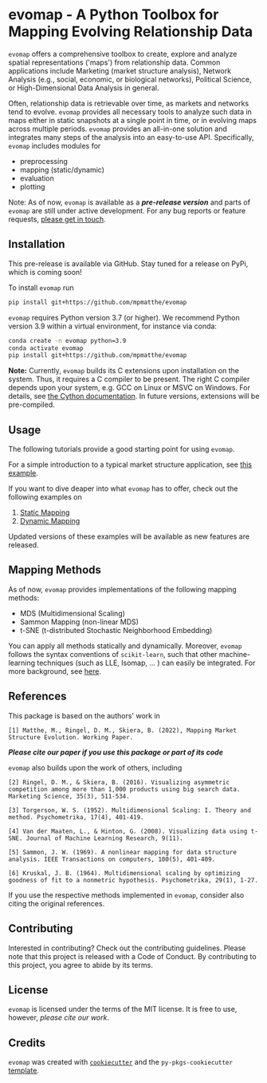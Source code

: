 # evomap - A Python Toolbox for Mapping Evolving Relationship Data

`evomap` offers a comprehensive toolbox to create, explore and analyze spatial representations ('maps') from relationship data. Common applications include Marketing (market structure analysis), Network Analysis (e.g., social, economic, or biological networks), Political Science, or High-Dimensional Data Analysis in general. 

Often, relationship data is retrievable over time, as markets and networks tend to evolve. `evomap` provides all necessary tools to analyze such data in maps either in static snapshots at a single point in time, or in evolving maps across multiple periods. `evomap` provides an all-in-one solution and integrates many steps of the analysis into an easy-to-use API. Specifically, `evomap` includes modules for 

- preprocessing
- mapping (static/dynamic)
- evaluation
- plotting

Note: As of now, `evomap` is available as a ***pre-release version*** and parts of `evomap` are still under active development. For any bug reports or feature requests, <a href = 'mailto:matthe@wiwi.uni-frankfurt.de'>please get in touch</a>.

## Installation

This pre-release is available via GitHub. Stay tuned for a release on PyPi, which is coming soon! 

To install `evomap` run
```bash
pip install git+https://github.com/mpmatthe/evomap
```

`evomap` requires Python version 3.7 (or higher). We recommend Python version 3.9 within a virtual environment, for instance via conda:
```bash
conda create -n evomap python=3.9
conda activate evomap
pip install git+https://github.com/mpmatthe/evomap
```

**Note:** Currently, `evomap` builds its C extensions upon installation on the system. Thus, it requires a C compiler to be present. The right C compiler depends upon your system, e.g. GCC on Linux or MSVC on Windows. For details, see <a href = 'https://cython.readthedocs.io/en/latest/src/quickstart/install.html'>the Cython documentation</a>. In future versions, extensions will be pre-compiled.

## Usage

The following tutorials provide a good starting point for using `evomap`. 

For a simple introduction to a typical market structure application, see <a href = 'https://evomap.readthedocs.io/en/latest/car%20application.html'>this example</a>.

If you want to dive deaper into what `evomap` has to offer, check out the following examples on

1. <a href = 'https://evomap.readthedocs.io/en/latest/static%20mapping.html'>Static Mapping</a>
2. <a href = 'https://evomap.readthedocs.io/en/latest/dynamic%20mapping.html'>Dynamic Mapping</a>

Updated versions of these examples will be available as new features are released. 

## Mapping Methods

As of now, `evomap` provides implementations of the following mapping methods:
- MDS (Multidimensional Scaling)
- Sammon Mapping (non-linear MDS)
- t-SNE (t-distributed Stochastic Neighborhood Embedding)

You can apply all methods statically and dynamically. Moreover, `evomap` follows the syntax conventions of `scikit-learn`, such that other 
machine-learning techniques (such as LLE, Isomap, ... ) can easily be integrated. For more background, see <a href = 'https://scikit-learn.org/stable/modules/manifold.html'> here</a>.

## References

This package is based on the authors' work in 

```
[1] Matthe, M., Ringel, D. M., Skiera, B. (2022), Mapping Market Structure Evolution. Working Paper.
```

<b><i>Please cite our paper if you use this package or part of its code</i></b>

`evomap` also builds upon the work of others, including
```
[2] Ringel, D. M., & Skiera, B. (2016). Visualizing asymmetric competition among more than 1,000 products using big search data. Marketing Science, 35(3), 511-534.

[3] Torgerson, W. S. (1952). Multidimensional Scaling: I. Theory and method. Psychometrika, 17(4), 401-419.

[4] Van der Maaten, L., & Hinton, G. (2008). Visualizing data using t-SNE. Journal of Machine Learning Research, 9(11).

[5] Sammon, J. W. (1969). A nonlinear mapping for data structure analysis. IEEE Transactions on computers, 100(5), 401-409.

[6] Kruskal, J. B. (1964). Multidimensional scaling by optimizing goodness of fit to a nonmetric hypothesis. Psychometrika, 29(1), 1-27.
```

If you use the respective methods implemented in `evomap`, consider also citing the original references.

## Contributing

Interested in contributing? Check out the contributing guidelines. Please note that this project is released with a Code of Conduct. By contributing to this project, you agree to abide by its terms.

## License

`evomap` is licensed under the terms of the MIT license. It is free to use, however, <i>please cite our work</i>.

## Credits

`evomap` was created with [`cookiecutter`](https://cookiecutter.readthedocs.io/en/latest/) and the `py-pkgs-cookiecutter` [template](https://github.com/py-pkgs/py-pkgs-cookiecutter).